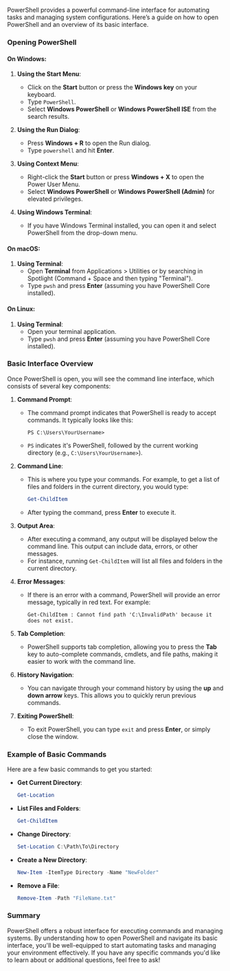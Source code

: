 PowerShell provides a powerful command-line interface for automating tasks and managing system configurations. Here’s a guide on how to open PowerShell and an overview of its basic interface.

### Opening PowerShell

#### On Windows:
1. **Using the Start Menu**:
   - Click on the **Start** button or press the **Windows key** on your keyboard.
   - Type `PowerShell`.
   - Select **Windows PowerShell** or **Windows PowerShell ISE** from the search results.
   
2. **Using the Run Dialog**:
   - Press **Windows + R** to open the Run dialog.
   - Type `powershell` and hit **Enter**.

3. **Using Context Menu**:
   - Right-click the **Start** button or press **Windows + X** to open the Power User Menu.
   - Select **Windows PowerShell** or **Windows PowerShell (Admin)** for elevated privileges.

4. **Using Windows Terminal**:
   - If you have Windows Terminal installed, you can open it and select PowerShell from the drop-down menu.

#### On macOS:
1. **Using Terminal**:
   - Open **Terminal** from Applications > Utilities or by searching in Spotlight (Command + Space and then typing "Terminal").
   - Type `pwsh` and press **Enter** (assuming you have PowerShell Core installed).

#### On Linux:
1. **Using Terminal**:
   - Open your terminal application.
   - Type `pwsh` and press **Enter** (assuming you have PowerShell Core installed).

### Basic Interface Overview

Once PowerShell is open, you will see the command line interface, which consists of several key components:

1. **Command Prompt**:
   - The command prompt indicates that PowerShell is ready to accept commands. It typically looks like this:
     ```
     PS C:\Users\YourUsername>
     ```
   - `PS` indicates it's PowerShell, followed by the current working directory (e.g., `C:\Users\YourUsername>`).

2. **Command Line**:
   - This is where you type your commands. For example, to get a list of files and folders in the current directory, you would type:
     ```powershell
     Get-ChildItem
     ```
   - After typing the command, press **Enter** to execute it.

3. **Output Area**:
   - After executing a command, any output will be displayed below the command line. This output can include data, errors, or other messages.
   - For instance, running `Get-ChildItem` will list all files and folders in the current directory.

4. **Error Messages**:
   - If there is an error with a command, PowerShell will provide an error message, typically in red text. For example:
     ```
     Get-ChildItem : Cannot find path 'C:\InvalidPath' because it does not exist.
     ```

5. **Tab Completion**:
   - PowerShell supports tab completion, allowing you to press the **Tab** key to auto-complete commands, cmdlets, and file paths, making it easier to work with the command line.

6. **History Navigation**:
   - You can navigate through your command history by using the **up** and **down arrow** keys. This allows you to quickly rerun previous commands.

7. **Exiting PowerShell**:
   - To exit PowerShell, you can type `exit` and press **Enter**, or simply close the window.

### Example of Basic Commands

Here are a few basic commands to get you started:

- **Get Current Directory**:
  ```powershell
  Get-Location
  ```
  
- **List Files and Folders**:
  ```powershell
  Get-ChildItem
  ```

- **Change Directory**:
  ```powershell
  Set-Location C:\Path\To\Directory
  ```

- **Create a New Directory**:
  ```powershell
  New-Item -ItemType Directory -Name "NewFolder"
  ```

- **Remove a File**:
  ```powershell
  Remove-Item -Path "FileName.txt"
  ```

### Summary

PowerShell offers a robust interface for executing commands and managing systems. By understanding how to open PowerShell and navigate its basic interface, you'll be well-equipped to start automating tasks and managing your environment effectively. If you have any specific commands you'd like to learn about or additional questions, feel free to ask!
